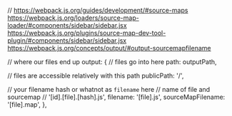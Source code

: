 // https://webpack.js.org/guides/development/#source-maps
https://webpack.js.org/loaders/source-map-loader/#components/sidebar/sidebar.jsx
https://webpack.js.org/plugins/source-map-dev-tool-plugin/#components/sidebar/sidebar.jsx
https://webpack.js.org/concepts/output/#output-sourcemapfilename

// where our files end up
output: {
  // files go into here
  path: outputPath,

  // files are accessible relatively with this path
  publicPath: '/',

  // your filename hash or whatnot as `filename` here
  // name of file and sourcemap
  // '[id].[file].[hash].js',
  filename: '[file].js',
  sourceMapFilename: '[file].map',
},
